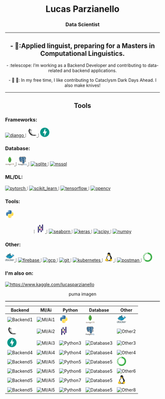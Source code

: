 
<center><h1>Lucas Parzianello</1>

<h3>Data Scientist</h3>

<hr style=“width:40%”>

<h2> - 📖:Applied linguist, preparing for a Masters in Computational Linguistics.</h2>

<p>- :telescope: I’m working as a Backend Developer and contributing to data-related and backend applications.</p>
<p>- 🧟 🔪: In my free time, I like contributing to Cataclysm Dark Days Ahead. I also make knives!</p>


<hr style=“width:40%”>



<h2> Tools</h2>
<table style=“width:100%” border=“1”>

<h3 align="left">Frameworks:</h3>
<p align="left">
    <a href="https://www.djangoproject.com/" target="_blank" rel="noreferrer">
        <img src="https://cdn.worldvectorlogo.com/logos/django.svg" alt="django" width="30" height="30"/>
    </a>
  ⁝
    <a href="https://flask.palletsprojects.com/" target="_blank" rel="noreferrer">
        <img src="https://github.com/devicons/devicon/blob/master/icons/flask/flask-original.svg" alt="flask" width="30" height="30"/>
    </a>
  ⁝
    <a href="https://fastapi.tiangolo.com/" target="_blank" rel="noreferrer">
        <img src="https://github.com/devicons/devicon/blob/master/icons/fastapi/fastapi-plain.svg" alt="fastapi" width="30" height="30"/>
    </a>
</p>



<h3 align="left">Database:</h3>
<p align="left">
    <a href="https://www.mongodb.com/" target="_blank" rel="noreferrer">
        <img src="https://raw.githubusercontent.com/devicons/devicon/master/icons/mongodb/mongodb-original-wordmark.svg" alt="mongodb" width="30" height="30"/>
    </a>
  ⁝
    <a href="https://www.postgresql.org" target="_blank" rel="noreferrer">
        <img src="https://raw.githubusercontent.com/devicons/devicon/master/icons/postgresql/postgresql-original-wordmark.svg" alt="postgresql" width="30" height="30"/>
    </a>
  ⁝
    <a href="https://www.sqlite.org/" target="_blank" rel="noreferrer">
        <img src="https://www.vectorlogo.zone/logos/sqlite/sqlite-icon.svg" alt="sqlite" width="30" height="30"/>
    </a>
  ⁝
    <a href="https://www.microsoft.com/en-us/sql-server" target="_blank" rel="noreferrer">
        <img src="https://www.svgrepo.com/show/303229/microsoft-sql-server-logo.svg" alt="mssql" width="30" height="30"/>
    </a>
</p>

<h3 align="left">ML/DL:</h3>
<p align="left">
    <a href="https://pytorch.org/" target="_blank" rel="noreferrer">
        <img src="https://www.vectorlogo.zone/logos/pytorch/pytorch-icon.svg" alt="pytorch" width="30" height="30"/>
    </a>
  ⁝
    <a href="https://scikit-learn.org/" target="_blank" rel="noreferrer">
        <img src="https://upload.wikimedia.org/wikipedia/commons/0/05/Scikit_learn_logo_small.svg" alt="scikit_learn" width="30" height="30"/>
    </a>
  ⁝
    <a href="https://www.tensorflow.org" target="_blank" rel="noreferrer">
        <img src="https://www.vectorlogo.zone/logos/tensorflow/tensorflow-icon.svg" alt="tensorflow" width="30" height="30"/>
    </a>
  ⁝
    <a href="https://opencv.org/" target="_blank" rel="noreferrer">
        <img src="https://www.vectorlogo.zone/logos/opencv/opencv-icon.svg" alt="opencv" width="30" height="30"/>
    </a>
</p>

<h3 align="left">Tools:</h3>
<p align="left">
    <a href="https://www.python.org" target="_blank" rel="noreferrer">
        <img src="https://raw.githubusercontent.com/devicons/devicon/master/icons/python/python-original.svg" alt="python" width="30" height="30"/>
    </a>

  ⁝
    <a href="https://pandas.pydata.org/" target="_blank" rel="noreferrer">
        <img src="https://raw.githubusercontent.com/devicons/devicon/2ae2a900d2f041da66e950e4d48052658d850630/icons/pandas/pandas-original.svg" alt="pandas" width="30" height="30"/>
    </a>
  ⁝
    <a href="https://seaborn.pydata.org/" target="_blank" rel="noreferrer">
        <img src="https://seaborn.pydata.org/_images/logo-mark-lightbg.svg" alt="seaborn" width="30" height="30"/>
    </a>
  ⁝
     <a href="https://keras.io/" target="_blank" rel="noreferrer">
        <img src="https://github.com/valohai/ml-logos/blob/master/keras-text.svg" alt="keras" width="30" height="30"/>
    </a>
  ⁝
     <a href="https://scipy.org/" target="_blank" rel="noreferrer">
        <img src="https://github.com/valohai/ml-logos/blob/master/scipy.svg" alt="scipy" width="30" height="30"/>
    </a>
  ⁝
     <a href="https://numpy.org/" target="_blank" rel="noreferrer">
        <img src="https://github.com/numpy/numpy/blob/main/branding/logo/secondary/numpylogo2.png" alt="numpy" width="30" height="30"/>
    </a>
</p>

<h3 align="left">Other:</h3>
<p align="left">
    <a href="https://www.docker.com/" target="_blank" rel="noreferrer">
        <img src="https://raw.githubusercontent.com/devicons/devicon/master/icons/docker/docker-original-wordmark.svg" alt="docker" width="30" height="30"/>
    </a>
  ⁝
    <a href="https://firebase.google.com/" target="_blank" rel="noreferrer">
        <img src="https://www.vectorlogo.zone/logos/firebase/firebase-icon.svg" alt="firebase" width="30" height="30"/>
    </a>
  ⁝
    <a href="https://cloud.google.com" target="_blank" rel="noreferrer">
        <img src="https://www.vectorlogo.zone/logos/google_cloud/google_cloud-icon.svg" alt="gcp" width="30" height="30"/>
    </a>
  ⁝
    <a href="https://git-scm.com/" target="_blank" rel="noreferrer">
        <img src="https://www.vectorlogo.zone/logos/git-scm/git-scm-icon.svg" alt="git" width="30" height="30"/>
    </a>
  ⁝
    <a href="https://kubernetes.io" target="_blank" rel="noreferrer">
        <img src="https://www.vectorlogo.zone/logos/kubernetes/kubernetes-icon.svg" alt="kubernetes" width="30" height="30"/>
    </a>
  ⁝
    <a href="https://www.linux.org/" target="_blank" rel="noreferrer">
        <img src="https://raw.githubusercontent.com/devicons/devicon/master/icons/linux/linux-original.svg" alt="linux" width="30" height="30"/>
    </a>
  ⁝
    <a href="https://postman.com" target="_blank" rel="noreferrer">
        <img src="https://www.vectorlogo.zone/logos/getpostman/getpostman-icon.svg" alt="postman" width="30" height="30"/>
    </a>
  ⁝
    <a href="https://www.anaconda.com/download" target="_blank" rel="noreferrer">
        <img src="https://github.com/devicons/devicon/blob/master/icons/anaconda/anaconda-original.svg" alt="conda" width="30" height="30"/>
    </a>
</p>


<h3 align="left">I'm also on:</h3>
<p align="left">
<a href="https://www.kaggle.com/lucasparzianello" target="blank"><img align="center" src="https://raw.githubusercontent.com/rahuldkjain/github-profile-readme-generator/master/src/images/icons/Social/kaggle.svg" alt="https://www.kaggle.com/lucasparzianello" height="30" width="30" /></a>
</p>





<img>puma imagen</img>

| Backend          | Ml/Ai                     | Python           | Database         | Other            |
| ---------------- | ------------------------- | ---------------- | ---------------- | ---------------- |
| <img src="https://cdn.worldvectorlogo.com/logos/django.svg" alt="Backend1" width="30" height="30"/> | <img src="https://www.vectorlogo.zone/logos/pytorch/pytorch-icon.svg" alt="Ml/Ai1" width="30" height="30"/> | <img src="https://raw.githubusercontent.com/devicons/devicon/master/icons/python/python-original.svg" alt="Python1" width="30" height="30"/> | <img src="https://raw.githubusercontent.com/devicons/devicon/master/icons/mongodb/mongodb-original-wordmark.svg" alt="Database1" width="30" height="30"/> | <img src="https://raw.githubusercontent.com/devicons/devicon/master/icons/docker/docker-original-wordmark.svg" alt="Other1" width="30" height="30"/> |
| <img src="https://github.com/devicons/devicon/blob/master/icons/flask/flask-original.svg" alt="Backend2" width="30" height="30"/> | <img src="https://www.vectorlogo.zone/logos/tensorflow/tensorflow-icon.svg" alt="Ml/Ai2" width="30" height="30"/> | <img src="https://raw.githubusercontent.com/devicons/devicon/2ae2a900d2f041da66e950e4d48052658d850630/icons/pandas/pandas-original.svg" alt="Python2" width="30" height="30"/> | <img src="https://raw.githubusercontent.com/devicons/devicon/master/icons/postgresql/postgresql-original-wordmark.svg" alt="Database2" width="30" height="30"/> | <img src="https://www.vectorlogo.zone/logos/getpostman/getpostman-icon.svg" alt="Other2" width="30" height="30"/> |
| <img src="https://github.com/devicons/devicon/blob/master/icons/fastapi/fastapi-plain.svg" alt="Backend3" width="30" height="30"/> | <img src="https://upload.wikimedia.org/wikipedia/commons/0/05/Scikit_learn_logo_small.svg" alt="Ml/Ai3" width="30" height="30"/> | <img src="https://seaborn.pydata.org/_images/logo-mark-lightbg.svg" alt="Python3" width="30" height="30"/> | <img src="https://www.svgrepo.com/show/303229/microsoft-sql-server-logo.svg" alt="Database3" width="30" height="30"/> | <img src="https://www.vectorlogo.zone/logos/firebase/firebase-icon.svg" alt="Other3" width="30" height="30"/> |
| <img src="image16_url" alt="Backend4" width="30" height="30"/> | <img src="https://www.vectorlogo.zone/logos/opencv/opencv-icon.svg" alt="Ml/Ai4" width="30" height="30"/> | <img src="https://github.com/valohai/ml-logos/blob/master/keras-text.svg" alt="Python4" width="30" height="30"/> | <img src="https://www.vectorlogo.zone/logos/sqlite/sqlite-icon.svg" alt="Database4" width="30" height="30"/> | <img src="https://www.vectorlogo.zone/logos/git-scm/git-scm-icon.svg" alt="Other4" width="30" height="30"/> |
| <img src="image21_url" alt="Backend5" width="30" height="30"/> | <img src="image22_url" alt="Ml/Ai5" width="30" height="30"/> | <img src="https://github.com/valohai/ml-logos/blob/master/scipy.svg" alt="Python5" width="30" height="30"/> | <img src="image24_url" alt="Database5" width="30" height="30"/> | <img src="https://github.com/devicons/devicon/blob/master/icons/anaconda/anaconda-original.svg" alt="Other5" width="30" height="30"/> |
| <img src="image22_url" alt="Backend5" width="30" height="30"/> | <img src="image23_url" alt="Ml/Ai5" width="30" height="30"/> | <img src="https://github.com/numpy/numpy/blob/main/branding/logo/secondary/numpylogo2.png" alt="Python6" width="30" height="30"/> | <img src="image25_url" alt="Database5" width="30" height="30"/> | <img src="https://www.vectorlogo.zone/logos/kubernetes/kubernetes-icon.svg" alt="Other6" width="30" height="30"/> |
| <img src="image22_url" alt="Backend5" width="30" height="30"/> | <img src="image23_url" alt="Ml/Ai5" width="30" height="30"/> | <img src="" alt="Python7" width="30" height="30"/> | <img src="image25_url" alt="Database5" width="30" height="30"/> | <img src="https://raw.githubusercontent.com/devicons/devicon/master/icons/linux/linux-original.svg" alt="Other7" width="30" height="30"/> |
| <img src="image22_url" alt="Backend5" width="30" height="30"/> | <img src="image23_url" alt="Ml/Ai5" width="30" height="30"/> | <img src="image24_url" alt="Python8" width="30" height="30"/> | <img src="image25_url" alt="Database5" width="30" height="30"/> | <img src="https://www.vectorlogo.zone/logos/google_cloud/google_cloud-icon.svg" alt="Other8" width="30" height="30"/> |




